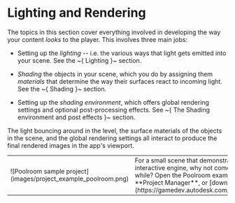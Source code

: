 # Lighting and Rendering

The topics in this section cover everything involved in developing the way your content *looks* to the player. This involves three main jobs:

-	Setting up the *lighting* -- i.e. the various ways that light gets emitted into your scene. See the ~{ Lighting }~ section.

-	*Shading* the objects in your scene, which you do by assigning them *materials* that determine the way their surfaces react to incoming light. See the ~{ Shading }~ section.

-	Setting up the *shading environment*, which offers global rendering settings and optional post-processing effects. See ~{ The Shading environment and post effects }~ section.

The light bouncing around in the level, the surface materials of the objects in the scene, and the global rendering settings all interact to produce the final rendered images in the app's viewport.

<table class="not-ruled"><tr><td>
![Poolroom sample project](images/project_example_poolroom.png)
</td><td>
For a small scene that demonstrates the rendering quality possible with the interactive engine, why not come over and hang out in our pool room for a while? Open the Poolroom example from the **Online Projects** tab of the **Project Manager**, or [download the project here](https://gamedev.autodesk.com/stingray/plugins/arcviz_poolroom_example)!
</td></tr></table>
